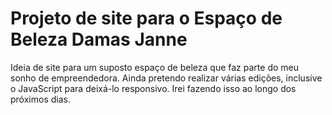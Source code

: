 # Projeto de site para o Espaço de Beleza Damas Janne
Ideia de site para um suposto espaço de beleza que faz parte do meu sonho de empreendedora.
Ainda pretendo realizar várias edições, inclusive o JavaScript para deixá-lo responsivo. Irei fazendo isso ao longo dos próximos dias.

